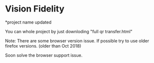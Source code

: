 <h1>Vision Fidelity</h1>

*project name updated


You can whole project by just downloding "full qr transfer.html"

Note: There are some browser version issue. If possible try to use older firefox versions. (older than Oct 2018)

Soon solve the browser support issue. 
